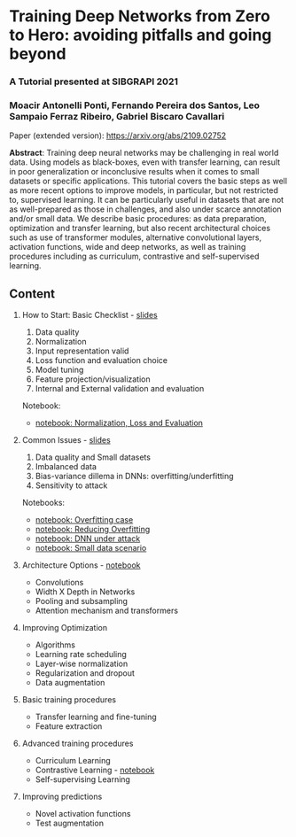 # Training Deep Networks from Zero to Hero: avoiding pitfalls and going beyond

### A Tutorial presented at SIBGRAPI 2021

### Moacir Antonelli Ponti, Fernando Pereira dos Santos, Leo Sampaio Ferraz Ribeiro, Gabriel Biscaro Cavallari

Paper (extended version): https://arxiv.org/abs/2109.02752

**Abstract**: Training deep neural networks may be challenging in real world data. Using models as black-boxes, even with transfer learning, can result in poor generalization or inconclusive results when it comes to small datasets or specific applications. This tutorial covers the basic steps as well as more recent options to improve models, in particular, but not restricted to, supervised learning. It can be particularly useful in datasets that are not as well-prepared as those in challenges, and also under scarce annotation and/or small data. We describe basic procedures: as data preparation, optimization and transfer learning, but also recent architectural choices such as use of transformer modules, alternative convolutional layers, activation functions, wide and deep networks, as well as training procedures including as curriculum, contrastive and self-supervised learning.

## Content

1. How to Start: Basic Checklist - [slides](1_How-to-start_Common-issues/sibgrapi_tutorial_21_Part_1_Moacir.pdf)
	1. Data quality
	2. Normalization
	3. Input representation valid
	4. Loss function and evaluation choice
	5. Model tuning
	6. Feature projection/visualization
	7. Internal and External validation and evaluation

	Notebook:
	* [notebook: Normalization, Loss and Evaluation](1_How-to-start_Common-issues/tdnn_sibgrapi_1_data.ipynb)

2. Common Issues - [slides](1_How-to-start_Common-issues/sibgrapi_tutorial_21_Part_1_Moacir.pdf)
	1. Data quality and Small datasets
	2. Imbalanced data
	3. Bias-variance dillema in DNNs: overfitting/underfitting
	4. Sensitivity to attack

	Notebooks:
	* [notebook: Overfitting case](1_How-to-start_Common-issues/tdnn_sibgrapi_2_1_overfitting.ipynb)
	* [notebook: Reducing Overfitting](1_How-to-start_Common-issues/tdnn_sibgrapi_2_2_reducedmodel.pynb)
	* [notebook: DNN under attack](1_How-to-start_Common-issues/tdnn_sibgrapi_2_3_attack.pynb)
	* [notebook: Small data scenario](1_How-to-start_Common-issues/tdnn_sibgrapi_3_smalldata.pynb)


3. Architecture Options - [notebook](<3. Architecture Options/>)
	* Convolutions
	* Width X Depth in Networks
	* Pooling and subsampling
	* Attention mechanism and transformers

4. Improving Optimization
	* Algorithms
	* Learning rate scheduling
	* Layer-wise normalization
	* Regularization and dropout
	* Data augmentation

5. Basic training procedures
	* Transfer learning and fine-tuning
	* Feature extraction

6. Advanced training procedures
	* Curriculum Learning
	* Contrastive Learning - [notebook](<6.2. Contrastive Learning/>)
	* Self-supervising Learning
	
7. Improving predictions
	* Novel activation functions
	* Test augmentation


